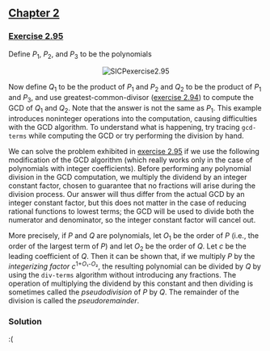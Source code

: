 ## [Chapter 2](../index.md#2-Building-Abstractions-with-Data)

### [Exercise 2.95](https://mitpress.mit.edu/sites/default/files/sicp/full-text/book/book-Z-H-18.html#%_thm_2.95)

Define _P_<sub>1</sub>, _P_<sub>2</sub>, and _P_<sub>3</sub> to be the polynomials

<p align="center">
  <img src="https://i.ibb.co/ScFTn5s/SICPexercise2-95.png" alt="SICPexercise2.95" title="SICPexercise2.95">
</p>

Now define _Q_<sub>1</sub> to be the product of _P_<sub>1</sub> and _P_<sub>2</sub> and _Q_<sub>2</sub> to be the product of _P_<sub>1</sub> and _P_<sub>3</sub>, and use greatest-common-divisor ([exercise 2.94][1]) to compute the GCD of _Q_<sub>1</sub> and _Q_<sub>2</sub>. Note that the answer is not the same as _P_<sub>1</sub>. This example introduces noninteger operations into the computation, causing difficulties with the GCD algorithm. To understand what is happening, try tracing `gcd-terms` while computing the GCD or try performing the division by hand.

We can solve the problem exhibited in [exercise 2.95][2] if we use the following modification of the GCD algorithm (which really works only in the case of polynomials with integer coefficients). Before performing any polynomial division in the GCD computation, we multiply the dividend by an integer constant factor, chosen to guarantee that no fractions will arise during the division process. Our answer will thus differ from the actual GCD by an integer constant factor, but this does not matter in the case of reducing rational functions to lowest terms; the GCD will be used to divide both the numerator and denominator, so the integer constant factor will cancel out.

More precisely, if _P_ and _Q_ are polynomials, let _O_<sub>1</sub> be the order of _P_ (i.e., the order of the largest term of _P_) and let _O_<sub>2</sub> be the order of _Q_. Let _c_ be the leading coefficient of _Q_. Then it can be shown that, if we multiply _P_ by the _integerizing factor_ _c_<sup>1+<i>O</i>₁-<i>O</i>₂</sup>, the resulting polynomial can be divided by _Q_ by using the `div-terms` algorithm without introducing any fractions. The operation of multiplying the dividend by this constant and then dividing is sometimes called the _pseudodivision_ of _P_ by _Q_. The remainder of the division is called the _pseudoremainder_.

### Solution

:(

[1]: ./Exercise%202.94.md
[2]: ./Exercise%202.95.md

